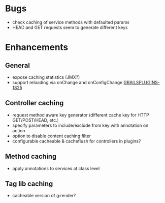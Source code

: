 # Bugs

* check caching of service methods with defaulted params
* HEAD and GET requests seem to generate different keys

# Enhancements

## General

* expose caching statistics (JMX?)
* support reloading via onChange and onConfigChange [GRAILSPLUGINS-1825][1825]

## Controller caching

* request method aware key generator (different cache key for HTTP GET/POST/HEAD, etc.)
* specify parameters to include/exclude from key with annotation on action
* option to disable content caching filter
* configurable cacheable & cacheflush for controllers in plugins?

## Method caching

* apply annotations to services at class level

## Tag lib caching

* cacheable version of g:render?

[1825]:http://jira.codehaus.org/browse/GRAILSPLUGINS-1825